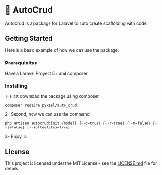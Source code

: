 # :rocket: AutoCrud

AutoCrud is a package for Laravel to auto create scaffolding with code.

## Getting Started

Here is a basic example of how we can use the package:

### Prerequisites

Have a Laravel Proyect 5+ and composer

### Installing

1- First download the package using composer

```
composer require pyxeel/auto_crud
```

2- Second, now we can use the command

```
php artisan autocrud:init {model} {--c=true} {--r=true} {--m=false} {--s=false} {--softdeletes=true}
```

3- Enjoy :relaxed:

## License

This project is licensed under the MIT License - see the [LICENSE.md](LICENSE.md) file for details
